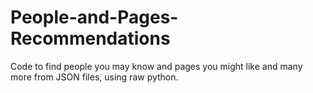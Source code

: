 # People-and-Pages-Recommendations
Code to find people you may know and pages you might like and many more from JSON files, using raw python.
